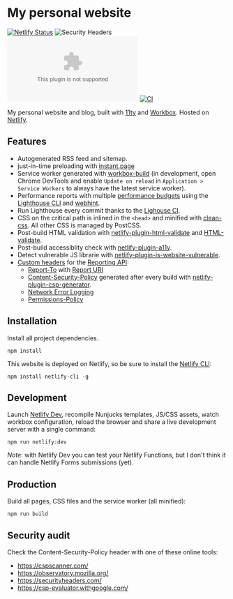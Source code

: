# My personal website

[![Netlify Status](https://api.netlify.com/api/v1/badges/0842fe55-a9cb-484a-82d0-6a5c08b62d62/deploy-status)](https://app.netlify.com/sites/epic-benz-a3f006/deploys) ![Security Headers](https://img.shields.io/security-headers?url=https%3A%2F%2Fwww.giacomodebidda.com%2F) ![Chromium HSTS preload](https://img.shields.io/hsts/preload/giacomodebidda.com) [![CI](https://github.com/jackdbd/personal-website/actions/workflows/ci.yml/badge.svg)](https://github.com/jackdbd/personal-website/actions/workflows/ci.yml)

My personal website and blog, built with [11ty](https://www.11ty.dev/) and [Workbox](https://github.com/googlechrome/workbox). Hosted on [Netlify](https://www.netlify.com/).

## Features

- Autogenerated RSS feed and sitemap.
- just-in-time preloading with [instant.page](https://instant.page/)
- Service worker generated with [workbox-build](https://developers.google.com/web/tools/workbox/modules/workbox-build) (in development, open Chrome DevTools and enable `Update on reload` in `Application > Service Workers` to always have the latest service worker).
- Performance reports with multiple [performance budgets](https://www.afasterweb.com/2020/01/28/performance-budgets-with-lighthouse/) using the [Lighthouse CLI](https://github.com/GoogleChrome/lighthouse#using-the-node-cli) and [webhint](https://github.com/webhintio/hint).
- Run Lighthouse every commit thanks to the [Lighouse CI](https://github.com/GoogleChrome/lighthouse-ci).
- CSS on the critical path is inlined in the `<head>` and minified with [clean-css](https://www.11ty.dev/docs/quicktips/inline-css/). All other CSS is managed by PostCSS.
- Post-build HTML validation with [netlify-plugin-html-validate](https://github.com/oliverroick/netlify-plugin-html-validate) and [HTML-validate](https://html-validate.org/usage/index.html).
- Post-build accessiblity check with [netlify-plugin-a11y](https://github.com/netlify-labs/netlify-plugin-a11y).
- Detect vulnerable JS librarie with [netlify-plugin-is-website-vulnerable](https://github.com/erezrokah/netlify-plugin-is-website-vulnerable).
- [Custom headers](https://docs.netlify.com/routing/headers/#custom-headers) for the [Reporting API](https://developer.mozilla.org/en-US/docs/Web/API/Reporting_API):
  - [Report-To](https://developers.google.com/web/updates/2018/09/reportingapi#header) with [Report URI](https://report-uri.com/)
  - [Content-Security-Policy](https://developer.mozilla.org/en-US/docs/Web/HTTP/CSP) generated after every build with [netlify-plugin-csp-generator](https://github.com/MarcelloTheArcane/netlify-plugin-csp-generator).
  - [Network Error Logging](https://developer.cdn.mozilla.net/en-US/docs/Web/HTTP/Headers/NEL)
  - [Permissions-Policy](https://scotthelme.co.uk/goodbye-feature-policy-and-hello-permissions-policy/)

## Installation

Install all project dependencies.

```shell
npm install
```

This website is deployed on Netlify, so be sure to install the [Netlify CLI](https://cli.netlify.com/):

```shell
npm install netlify-cli -g
```

## Development

Launch [Netlify Dev](https://docs.netlify.com/cli/get-started/#netlify-dev), recompile Nunjucks templates, JS/CSS assets, watch workbox configuration, reload the browser and share a live development server with a single command:

```shell
npm run netlify:dev
```

*Note*: with Netlify Dev you can test your Netlify Functions, but I don't think it can handle Netlify Forms submissions (yet).

## Production

Build all pages, CSS files and the service worker (all minified):

```shell
npm run build
```

## Security audit

Check the Content-Security-Policy header with one of these online tools:

- https://cspscanner.com/
- https://observatory.mozilla.org/
- https://securityheaders.com/
- https://csp-evaluator.withgoogle.com/
